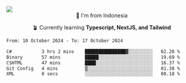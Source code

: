
<img align = "center" src="https://readme-typing-svg.herokuapp.com?font=Fira+Code&size=25&pause=1000&color=00F713&center=true&vCenter=true&random=false&width=850&height=70&lines=Hi+There+%F0%9F%91%8B%2C+Im+Julian+Caesar;"/>
<br>

<div align = "center">
  📌 I'm from Indonesia
  
  🪴 Currently learning **Typescript, NextJS, and Tailwind**
</div>

<!--START_SECTION:waka-->

```txt
From: 10 October 2024 - To: 17 October 2024

C#           3 hrs 2 mins    ███████████████▓░░░░░░░░░   62.28 %
Binary       57 mins         █████░░░░░░░░░░░░░░░░░░░░   19.69 %
CSHTML       47 mins         ████░░░░░░░░░░░░░░░░░░░░░   16.37 %
Git Config   4 mins          ▒░░░░░░░░░░░░░░░░░░░░░░░░   01.38 %
XML          0 secs          ░░░░░░░░░░░░░░░░░░░░░░░░░   00.18 %
```

<!--END_SECTION:waka-->
